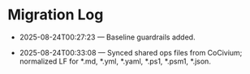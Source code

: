 # Migration Log

- 2025-08-24T00:27:23 — Baseline guardrails added.


- 2025-08-24T00:33:08 — Synced shared ops files from CoCivium; normalized LF for *.md, *.yml, *.yaml, *.ps1, *.psm1, *.json.
